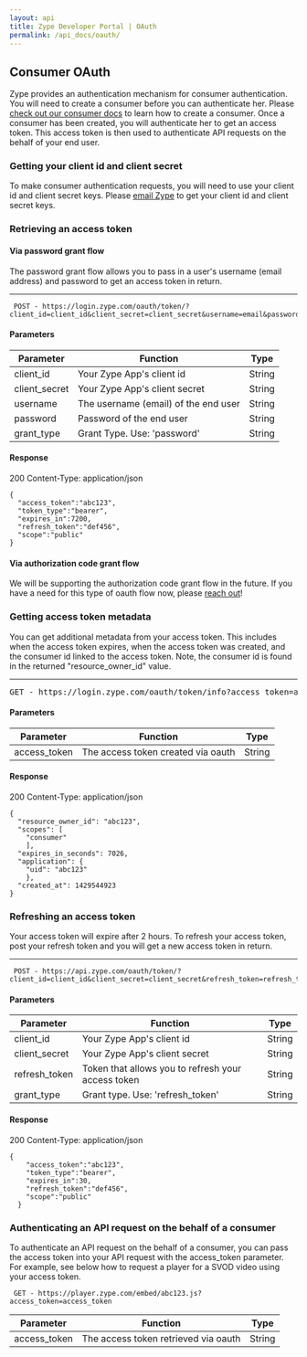 ```yaml
---
layout: api
title: Zype Developer Portal | OAuth
permalink: /api_docs/oauth/
---
```

## Consumer OAuth

Zype provides an authentication mechanism for consumer authentication.
You will need to create a consumer before you can authenticate her.
Please [check out our consumer docs](http://dev.zype.com/api_docs/consumers/) to learn how to create a consumer. Once a consumer
has been created, you will authenticate her to get an access token. This access
token is then used to authenticate API requests on the behalf of your end user.

### Getting your client id and client secret

To make consumer authentication requests, you will need to use your client id and client secret keys.
Please <a href='mailto:developers@zypemedia.com'>email Zype</a> to get your client id and client secret keys.

### Retrieving an access token

#### Via password grant flow

The password grant flow allows you to pass in a user's username (email address) and password
to get an access token in return.

<hr />

<pre><code> POST - https://login.zype.com/oauth/token/?client_id=client_id&client_secret=client_secret&username=email&password=password&grant_type=password
</code></pre>

#### Parameters

Parameter | Function | Type
--------- | -------- | ----
client_id | Your Zype App's client id      | String
client_secret | Your Zype App's client secret   | String
username | The username (email) of the end user | String
password | Password of the end user | String
grant_type | Grant Type. Use: 'password' | String

#### Response
200
Content-Type: application/json

<pre><code>{
  "access_token":"abc123",
  "token_type":"bearer",
  "expires_in":7200,
  "refresh_token":"def456",
  "scope":"public"
}
</code></pre>

#### Via authorization code grant flow

We will be supporting the authorization code grant flow in the future. If you have a need for this type of
oauth flow now, please <a href='mailto:developers@zype.com'>reach out</a>!

### Getting access token metadata

You can get additional metadata from your access token. This includes when the access token
expires, when the access token was created, and the consumer id linked to the access token.
Note, the consumer id is found in the returned "resource_owner_id" value.

<hr />

<pre>GET - https://login.zype.com/oauth/token/info?access_token=access_token<code>
</code></pre>

#### Parameters

Parameter | Function | Type
--------- | -------- | ----
access_token | The access token created via oauth | String

#### Response
200
Content-Type: application/json

<pre><code>{
  "resource_owner_id": "abc123",
  "scopes": [
    "consumer"
    ],
  "expires_in_seconds": 7026,
  "application": {
    "uid": "abc123"
    },
  "created_at": 1429544923
}
</code></pre>

### Refreshing an access token

Your access token will expire after 2 hours. To refresh your access token, post your refresh token and you will get a new access token in return.

<hr />

<pre><code> POST - https://api.zype.com/oauth/token/?client_id=client_id&client_secret=client_secret&refresh_token=refresh_token&grant_type=refresh_token
</code></pre>

#### Parameters

Parameter | Function | Type
--------- | -------- | ----
client_id | Your Zype App's client id      | String
client_secret | Your Zype App's client secret   | String
refresh_token | Token that allows you to refresh your access token | String
grant_type | Grant type. Use: 'refresh_token' | String

#### Response
200
Content-Type: application/json

<pre><code>{
    "access_token":"abc123",
    "token_type":"bearer",
    "expires_in":30,
    "refresh_token":"def456",
    "scope":"public"
  }
</code></pre>

### Authenticating an API request on the behalf of a consumer

To authenticate an API request on the behalf of a consumer, you can pass the access token
into your API request with the access_token parameter. For example, see below how to
request a player for a SVOD video using your access token.

<pre><code> GET - https://player.zype.com/embed/abc123.js?access_token=access_token
</code></pre>

Parameter | Function | Type
--------- | -------- | ----
access_token | The access token retrieved via oauth | String
